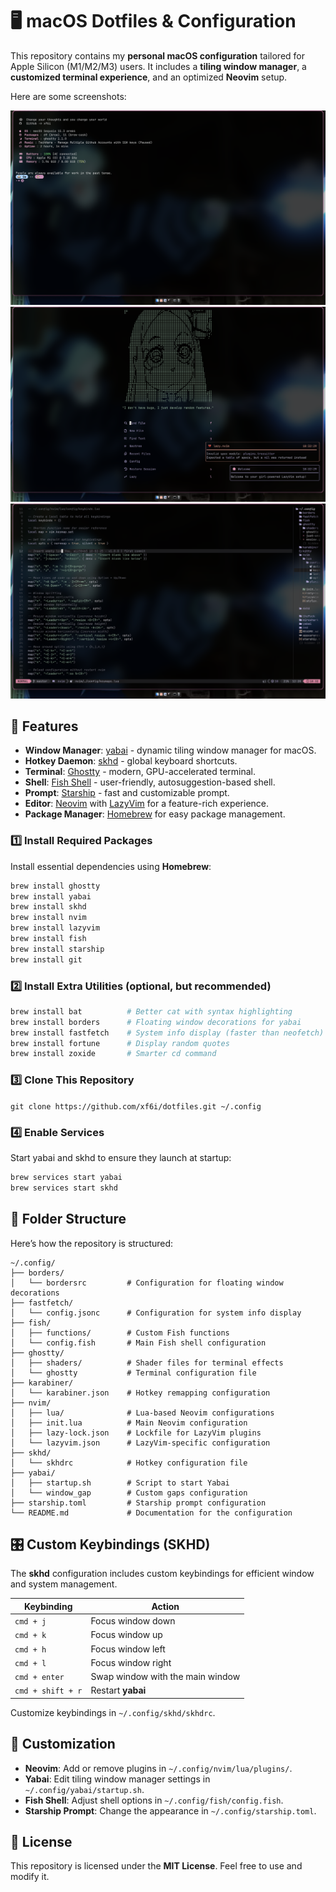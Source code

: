 
# 🖥️ macOS Dotfiles & Configuration  

This repository contains my **personal macOS configuration** tailored for Apple Silicon (M1/M2/M3) users. It includes a **tiling window manager**, a **customized terminal experience**, and an optimized **Neovim** setup.


Here are some screenshots:

![Image 0](./images/img0.png)
![Image 1](./images/img1.png)
![Image 2](./images/img2.png)

## **🚀 Features**
- **Window Manager**: [yabai](https://github.com/koekeishiya/yabai) - dynamic tiling window manager for macOS.
- **Hotkey Daemon**: [skhd](https://github.com/koekeishiya/skhd) - global keyboard shortcuts.
- **Terminal**: [Ghostty](https://ghostty.dev) - modern, GPU-accelerated terminal.
- **Shell**: [Fish Shell](https://fishshell.com) - user-friendly, autosuggestion-based shell.
- **Prompt**: [Starship](https://starship.rs) - fast and customizable prompt.
- **Editor**: [Neovim](https://neovim.io) with [LazyVim](https://www.lazyvim.org/) for a feature-rich experience.
- **Package Manager**: [Homebrew](https://brew.sh) for easy package management.

### **1️⃣ Install Required Packages**  
Install essential dependencies using **Homebrew**:  

```sh
brew install ghostty
brew install yabai
brew install skhd
brew install nvim
brew install lazyvim
brew install fish
brew install starship
brew install git
```
### **2️⃣ Install Extra Utilities (optional, but recommended)**
```sh 
brew install bat          # Better cat with syntax highlighting
brew install borders      # Floating window decorations for yabai
brew install fastfetch    # System info display (faster than neofetch)
brew install fortune      # Display random quotes
brew install zoxide       # Smarter cd command
```

### **3️⃣ Clone This Repository**
`git clone https://github.com/xf6i/dotfiles.git ~/.config`

### **4️⃣ Enable Services**
Start yabai and skhd to ensure they launch at startup:
```sh 
brew services start yabai
brew services start skhd
```

## **📂 Folder Structure**
Here’s how the repository is structured:
```
~/.config/
├── borders/
│   └── bordersrc         # Configuration for floating window decorations
├── fastfetch/
│   └── config.jsonc      # Configuration for system info display
├── fish/
│   ├── functions/        # Custom Fish functions
│   └── config.fish       # Main Fish shell configuration
├── ghostty/
│   ├── shaders/          # Shader files for terminal effects
│   └── ghostty           # Terminal configuration file
├── karabiner/
│   └── karabiner.json    # Hotkey remapping configuration
├── nvim/
│   ├── lua/              # Lua-based Neovim configurations
│   ├── init.lua          # Main Neovim configuration
│   ├── lazy-lock.json    # Lockfile for LazyVim plugins
│   └── lazyvim.json      # LazyVim-specific configuration
├── skhd/
│   └── skhdrc            # Hotkey configuration file
├── yabai/
│   ├── startup.sh        # Script to start Yabai
│   └── window_gap        # Custom gaps configuration
├── starship.toml         # Starship prompt configuration
└── README.md             # Documentation for the configuration

```
## **🎛️ Custom Keybindings (SKHD)**
The **skhd** configuration includes custom keybindings for efficient window and system management.

| Keybinding        | Action                                 |
|-------------------|---------------------------------------|
| `cmd + j`         | Focus window down                    |
| `cmd + k`         | Focus window up                      |
| `cmd + h`         | Focus window left                    |
| `cmd + l`         | Focus window right                   |
| `cmd + enter`     | Swap window with the main window      |
| `cmd + shift + r` | Restart **yabai**                    |

Customize keybindings in `~/.config/skhd/skhdrc`.


## **🌟 Customization**
- **Neovim**: Add or remove plugins in `~/.config/nvim/lua/plugins/`.
- **Yabai**: Edit tiling window manager settings in `~/.config/yabai/startup.sh`.
- **Fish Shell**: Adjust shell options in `~/.config/fish/config.fish`.
- **Starship Prompt**: Change the appearance in `~/.config/starship.toml`.

## **📜 License**
This repository is licensed under the **MIT License**. Feel free to use and modify it.

